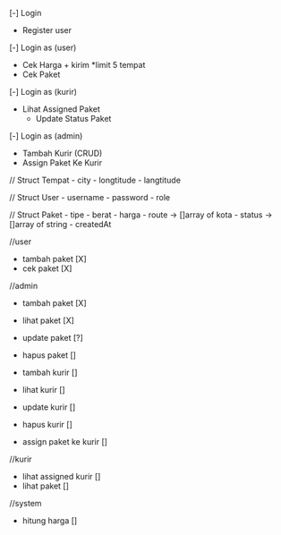[-] Login 
 - Register user

[-] Login as (user)
 - Cek Harga + kirim *limit 5 tempat
 - Cek Paket

[-] Login as (kurir)
 - Lihat Assigned Paket
     - Update Status Paket

[-] Login as (admin)
 - Tambah Kurir (CRUD)
 - Assign Paket Ke Kurir

// Struct Tempat
    - city
    - longtitude
    - langtitude

// Struct User
    - username
    - password
    - role

// Struct Paket
    - tipe
    - berat
    - harga
    - route -> []array of kota
    - status -> []array of string
    - createdAt

//user
- tambah paket [X]
- cek paket    [X]

//admin
- tambah paket [X]
- lihat paket  [X]
- update paket [?]
- hapus paket  []

- tambah kurir []
- lihat kurir  []
- update kurir []
- hapus kurir  []

- assign paket ke kurir []

//kurir
- lihat assigned kurir []
- lihat paket          []

//system
- hitung harga         []